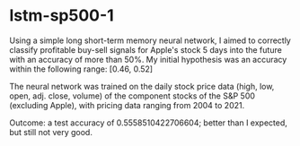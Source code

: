 # lstm-sp500-1
Using a simple long short-term memory neural network, I aimed to correctly classify profitable buy-sell signals for Apple's stock 5 days into the future with an accuracy of more than 50%. My initial hypothesis was an accuracy within the following range: [0.46, 0.52]

The neural network was trained on the daily stock price data (high, low, open, adj. close, volume) of the component stocks of the S&P 500 (excluding Apple), with pricing data ranging from 2004 to 2021.

Outcome: a test accuracy of 0.5558510422706604; better than I expected, but still not very good.
